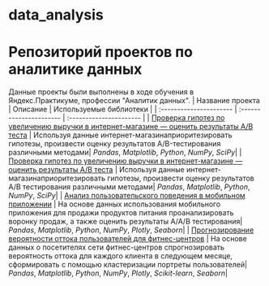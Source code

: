 # data_analysis

# Репозиторий проектов по аналитике данных

Данные проекты были выполнены в ходе обучения в Яндекс.Практикуме, профессии "Аналитик данных".
| Название проекта | Описание | Используемые библиотеки | 
| :---------------------- | :---------------------- | :---------------------- |
| [Проверка гипотез по увеличению выручки в интернет-магазине — оценить результаты A/B теста](a-b_test) | Используя данные интернет-магазинаприоритезировать гипотезы, произвести оценку результатов A/Bтестирования различными методами| *Pandas*, *Matplotlib*, *Python*, *NumPy*, *SciPy*|
| [Проверка гипотез по увеличению выручки в интернет-магазине — оценить результаты A/B теста](a-b_test) | Используя данные интернет-магазинаприоритезировать гипотезы, произвести оценку результатов A/B тестирования различными методами| *Pandas*, *Matplotlib*, *Python*, *NumPy*, *SciPy*|
| [Анализ пользовательского поведения в мобильном приложении](analysis_internet_shop) | На основе данных использования мобильного приложения для продажи продуктов питания проанализировать воронку продаж, а также оценить результаты A/A/B  тестирования| *Pandas*, *Matplotlib*, *Python*, *NumPy*, *Plotly*, *Seaborn*|
| [Прогнозирование вероятности оттока пользователей для фитнес-центров](clients_fitnes_club) | На основе данных о посетителях сети фитнес-центров спрогнозировать вероятность оттока для каждого клиента в следующем месяце, сформировать с помощью кластеризации портреты пользователей| *Pandas*, *Matplotlib*, *Python*, *NumPy*, *Plotly*, *Scikit-learn*, *Seaborn*|
